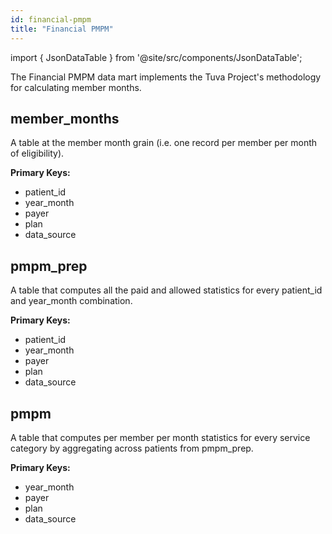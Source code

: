 ```yaml
---
id: financial-pmpm
title: "Financial PMPM"
---
```


import { JsonDataTable } from '@site/src/components/JsonDataTable';

The Financial PMPM data mart implements the Tuva Project's methodology for 
calculating member months. 

## member_months

A table at the member month grain (i.e. one record per member per month of eligibility).

**Primary Keys:**
  * patient_id 
  * year_month 
  * payer 
  * plan 
  * data_source

<JsonDataTable jsonPath="nodes.model\.the_tuva_project\.financial_pmpm__member_months.columns" />

## pmpm_prep

A table that computes all the paid and allowed statistics for every patient_id and year_month combination.

**Primary Keys:**
  * patient_id 
  * year_month 
  * payer 
  * plan 
  * data_source

<JsonDataTable jsonPath="nodes.model\.the_tuva_project\.financial_pmpm__pmpm_prep.columns" />

## pmpm

A table that computes per member per month statistics for every service category by aggregating across patients from pmpm_prep.

**Primary Keys:**
  * year_month 
  * payer 
  * plan 
  * data_source

<JsonDataTable jsonPath="nodes.model\.the_tuva_project\.financial_pmpm__pmpm.columns" />
